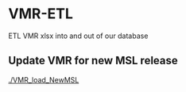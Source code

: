 # VMR-ETL
ETL VMR xlsx into and out of our database

## Update VMR for new MSL release

[./VMR_load_NewMSL](./VMR_load_NewMSL)

